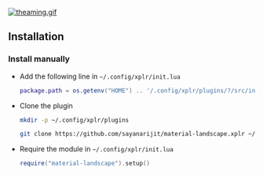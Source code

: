 [![theaming.gif](https://s3.gifyu.com/images/theaming.gif)](https://gifyu.com/image/54o0)

Installation
------------

### Install manually

- Add the following line in `~/.config/xplr/init.lua`

  ```lua
  package.path = os.getenv("HOME") .. '/.config/xplr/plugins/?/src/init.lua'
  ```

- Clone the plugin

  ```bash
  mkdir -p ~/.config/xplr/plugins

  git clone https://github.com/sayanarijit/material-landscape.xplr ~/.config/xplr/plugins/material-landscape
  ```

- Require the module in `~/.config/xplr/init.lua`

  ```lua
  require("material-landscape").setup()
  ```
